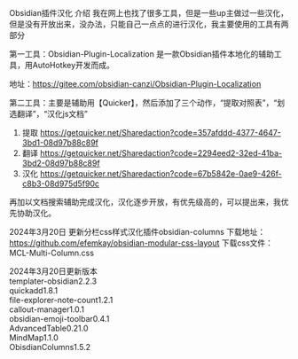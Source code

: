 Obsidian插件汉化
介绍
我在网上也找了很多工具，但是一些up主做过一些汉化，但是没有开放出来，没办法，只能自己一点点的进行汉化，我主要使用的工具有两部分

第一工具：Obsidian-Plugin-Localization 是一款Obsidian插件本地化的辅助工具，用AutoHotkey开发而成。

地址：https://gitee.com/obsidian-canzi/Obsidian-Plugin-Localization

第二工具：主要是辅助用【Quicker】，然后添加了三个动作，“提取对照表”，“划选翻译”，“汉化js文档”
1. 提取
https://getquicker.net/Sharedaction?code=357afddd-4377-4647-3bd1-08d97b88c89f
2. 翻译
https://getquicker.net/Sharedaction?code=2294eed2-32ed-41ba-3bd2-08d97b88c89f
3. 汉化
https://getquicker.net/Sharedaction?code=67b5842e-0ae9-426f-c8b3-08d975d5f90c

再加以文档搜索辅助完成汉化，汉化逐步开放，有优先级高的，可以提出来，我优先协助汉化。

2024年3月20日
更新分栏css样式汉化插件obsidian-columns
下载地址：https://github.com/efemkay/obsidian-modular-css-layout
下载css文件：MCL-Multi-Column.css

2024年3月20日更新版本<br>
templater-obsidian2.2.3<br>
quickadd1.8.1<br>
file-explorer-note-count1.2.1<br>
callout-manager1.0.1<br>
obsidian-emoji-toolbar0.4.1<br>
AdvancedTable0.21.0<br>
MindMap1.1.0<br>
ObisdianColumns1.5.2<br>
